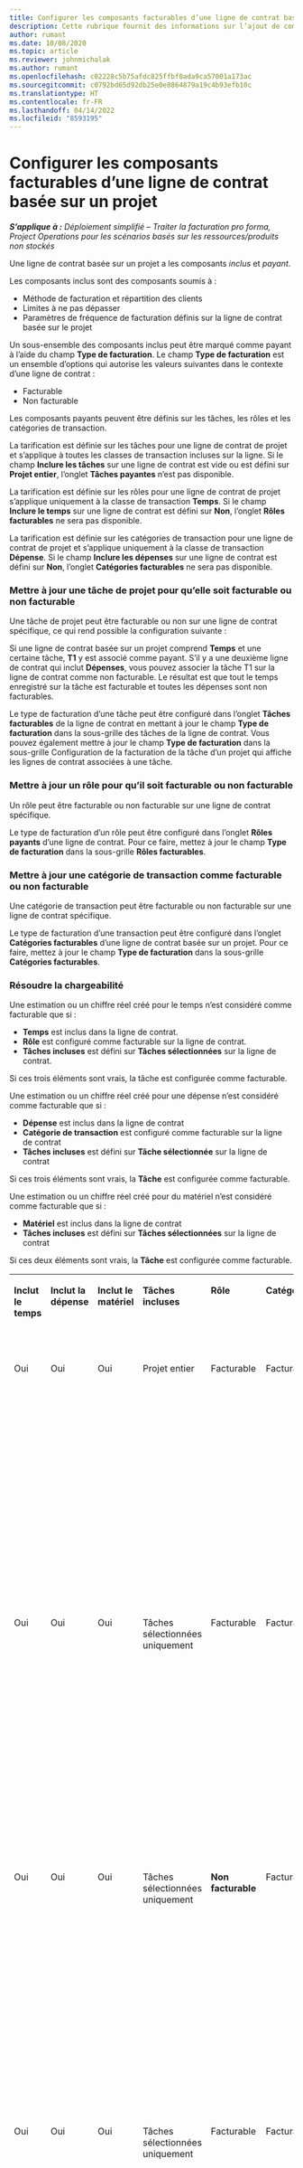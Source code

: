 ```yaml
---
title: Configurer les composants facturables d’une ligne de contrat basée sur un projet
description: Cette rubrique fournit des informations sur l’ajout de composants facturables aux lignes de contrat dans Project Operations.
author: rumant
ms.date: 10/08/2020
ms.topic: article
ms.reviewer: johnmichalak
ms.author: rumant
ms.openlocfilehash: c02228c5b75afdc825ffbf0ada9ca57001a173ac
ms.sourcegitcommit: c0792bd65d92db25e0e8864879a19c4b93efb10c
ms.translationtype: HT
ms.contentlocale: fr-FR
ms.lasthandoff: 04/14/2022
ms.locfileid: "8593195"
---
```

# <a name="configure-chargeable-components-of-a-project-based-contract-line"></a>Configurer les composants facturables d’une ligne de contrat basée sur un projet

_**S’applique à :** Déploiement simplifié – Traiter la facturation pro forma, Project Operations pour les scénarios basés sur les ressources/produits non stockés_

Une ligne de contrat basée sur un projet a les composants *inclus* et *payant*.

Les composants inclus sont des composants soumis à :

  - Méthode de facturation et répartition des clients
  - Limites à ne pas dépasser 
  - Paramètres de fréquence de facturation définis sur la ligne de contrat basée sur le projet

Un sous-ensemble des composants inclus peut être marqué comme payant à l’aide du champ **Type de facturation**. Le champ **Type de facturation** est un ensemble d’options qui autorise les valeurs suivantes dans le contexte d’une ligne de contrat :

  - Facturable
  - Non facturable

Les composants payants peuvent être définis sur les tâches, les rôles et les catégories de transaction.

La tarification est définie sur les tâches pour une ligne de contrat de projet et s’applique à toutes les classes de transaction incluses sur la ligne. Si le champ **Inclure les tâches** sur une ligne de contrat est vide ou est défini sur **Projet entier**, l’onglet **Tâches payantes** n’est pas disponible.

La tarification est définie sur les rôles pour une ligne de contrat de projet s’applique uniquement à la classe de transaction **Temps**. Si le champ **Inclure le temps** sur une ligne de contrat est défini sur **Non**, l’onglet **Rôles facturables** ne sera pas disponible.

La tarification est définie sur les catégories de transaction pour une ligne de contrat de projet et s’applique uniquement à la classe de transaction **Dépense**. Si le champ **Inclure les dépenses** sur une ligne de contrat est défini sur **Non**, l’onglet **Catégories facturables** ne sera pas disponible.

### <a name="update-a-project-task-as-chargeable-or-non-chargeable"></a>Mettre à jour une tâche de projet pour qu’elle soit facturable ou non facturable

Une tâche de projet peut être facturable ou non sur une ligne de contrat spécifique, ce qui rend possible la configuration suivante :

Si une ligne de contrat basée sur un projet comprend **Temps** et une certaine tâche, **T1** y est associé comme payant. S’il y a une deuxième ligne de contrat qui inclut **Dépenses**, vous pouvez associer la tâche T1 sur la ligne de contrat comme non facturable. Le résultat est que tout le temps enregistré sur la tâche est facturable et toutes les dépenses sont non facturables.

Le type de facturation d’une tâche peut être configuré dans l’onglet **Tâches facturables** de la ligne de contrat en mettant à jour le champ **Type de facturation** dans la sous-grille des tâches de la ligne de contrat. Vous pouvez également mettre à jour le champ **Type de facturation** dans la sous-grille Configuration de la facturation de la tâche d’un projet qui affiche les lignes de contrat associées à une tâche.

### <a name="update-a-role-as-chargeable-or-non-chargeable"></a>Mettre à jour un rôle pour qu’il soit facturable ou non facturable

Un rôle peut être facturable ou non facturable sur une ligne de contrat spécifique.

Le type de facturation d’un rôle peut être configuré dans l’onglet **Rôles payants** d’une ligne de contrat. Pour ce faire, mettez à jour le champ **Type de facturation** dans la sous-grille **Rôles facturables**.

### <a name="update-a-transaction-category-as-chargeable-or-non-chargeable"></a>Mettre à jour une catégorie de transaction comme facturable ou non facturable

Une catégorie de transaction peut être facturable ou non facturable sur une ligne de contrat spécifique.

Le type de facturation d’une transaction peut être configuré dans l’onglet **Catégories facturables** d’une ligne de contrat basée sur un projet. Pour ce faire, mettez à jour le champ **Type de facturation** dans la sous-grille **Catégories facturables**.

### <a name="resolve-chargeability"></a>Résoudre la chargeabilité

Une estimation ou un chiffre réel créé pour le temps n’est considéré comme facturable que si :

   - **Temps** est inclus dans la ligne de contrat.
   - **Rôle** est configuré comme facturable sur la ligne de contrat.
   - **Tâches incluses** est défini sur **Tâches sélectionnées** sur la ligne de contrat.
 
 Si ces trois éléments sont vrais, la tâche est configurée comme facturable. 

Une estimation ou un chiffre réel créé pour une dépense n’est considéré comme facturable que si :

   - **Dépense** est inclus dans la ligne de contrat
   - **Catégorie de transaction** est configuré comme facturable sur la ligne de contrat
   - **Tâches incluses** est défini sur **Tâche sélectionnée** sur la ligne de contrat
  
 Si ces trois éléments sont vrais, la **Tâche** est configurée comme facturable. 

Une estimation ou un chiffre réel créé pour du matériel n’est considéré comme facturable que si :

   - **Matériel** est inclus dans la ligne de contrat
   - **Tâches incluses** est défini sur **Tâches sélectionnées** sur la ligne de contrat

Si ces deux éléments sont vrais, la **Tâche** est configurée comme facturable. 

<table border="0" cellspacing="0" cellpadding="0">
    <tbody>
        <tr>
            <td width="70" valign="top">
                <p>
                    <strong>Inclut le temps</strong>
                </p>
            </td>
            <td width="78" valign="top">
                <p>
                    <strong>Inclut la dépense</strong>
                    <strong></strong>
                </p>
            </td>
            <td width="63" valign="top">
                <p>
                    <strong>Inclut le matériel</strong>
                    <strong></strong>
                </p>
            </td>
            <td width="75" valign="top">
                <p>
                    <strong>Tâches incluses</strong>
                    <strong></strong>
                </p>
            </td>
            <td width="65" valign="top">
                <p>
                    <strong>Rôle</strong>
                    <strong></strong>
                </p>
            </td>
            <td width="70" valign="top">
                <p>
                    <strong>Catégorie</strong>
                    <strong></strong>
                </p>
            </td>
            <td width="65" valign="top">
                <p>
                    <strong>Tâche</strong>
                    <strong></strong>
                </p>
            </td>
            <td width="350" valign="top">
                <p>
                    <strong>Impact sur le fait que l’élément soit facturable</strong>
                </p>
            </td>
        </tr>
        <tr>
            <td width="70" valign="top">
                <p>
Oui </p>
            </td>
            <td width="78" valign="top">
                <p>
Oui </p>
            </td>
            <td width="63" valign="top">
                <p>
Oui </p>
            </td>
            <td width="75" valign="top">
                <p>
Projet entier </p>
            </td>
            <td width="65" valign="top">
                <p>
Facturable </p>
            </td>
            <td width="70" valign="top">
                <p>
Facturable </p>
            </td>
            <td width="65" valign="top">
                <p>
Impossible à définir </p>
            </td>
            <td width="350" valign="top">
                <p>
Facturation à partir du chiffre réel de temps : <strong>Facturable</strong>
                </p>
                <p>
Type de facturation à partir du chiffre réel de dépenses : <strong>Facturable</strong>
                </p>
                <p>
Type de facturation à partir du chiffre réel de matériel : <strong>Facturable</strong>
                </p>
            </td>
        </tr>
        <tr>
            <td width="70" valign="top">
                <p>
Oui </p>
            </td>
            <td width="78" valign="top">
                <p>
Oui </p>
            </td>
            <td width="63" valign="top">
                <p>
Oui </p>
            </td>
            <td width="75" valign="top">
                <p>
Tâches sélectionnées uniquement </p>
            </td>
            <td width="65" valign="top">
                <p>
Facturable </p>
            </td>
            <td width="70" valign="top">
                <p>
Facturable </p>
            </td>
            <td width="65" valign="top">
                <p>
Facturable </p>
            </td>
            <td width="350" valign="top">
                <p>
Facturation à partir du chiffre réel de temps : <strong>Facturable</strong>
                </p>
                <p>
Type de facturation à partir du chiffre réel de dépenses : <strong>Facturable</strong>
                </p>
                <p>
Type de facturation à partir du chiffre réel de matériel : <strong>Facturable</strong>
                </p>
            </td>
        </tr>
        <tr>
            <td width="70" valign="top">
                <p>
Oui </p>
            </td>
            <td width="78" valign="top">
                <p>
Oui </p>
            </td>
            <td width="63" valign="top">
                <p>
Oui </p>
            </td>
            <td width="75" valign="top">
                <p>
Tâches sélectionnées uniquement </p>
            </td>
            <td width="65" valign="top">
                <p>
                    <strong>Non facturable</strong>
                </p>
            </td>
            <td width="70" valign="top">
                <p>
Facturable </p>
            </td>
            <td width="65" valign="top">
                <p>
Facturable </p>
            </td>
            <td width="350" valign="top">
                <p>
Facturation à partir du chiffre réel de temps : <strong>Non facturable</strong>
                </p>
                <p>
Type de facturation sur les dépenses réelles : facturable </p>
                <p>
Type de facturation à partir du chiffre réel de matériel : Facturable </p>
            </td>
        </tr>
        <tr>
            <td width="70" valign="top">
                <p>
Oui </p>
            </td>
            <td width="78" valign="top">
                <p>
Oui </p>
            </td>
            <td width="63" valign="top">
                <p>
Oui </p>
            </td>
            <td width="75" valign="top">
                <p>
Tâches sélectionnées uniquement </p>
            </td>
            <td width="65" valign="top">
                <p>
Facturable </p>
            </td>
            <td width="70" valign="top">
                <p>
Facturable </p>
            </td>
            <td width="65" valign="top">
                <p>
                    <strong>Non facturable</strong>
                </p>
            </td>
            <td width="350" valign="top">
                <p>
Facturation à partir du chiffre réel de temps : <strong>Non facturable</strong>
                </p>
                <p>
Type de facturation à partir du chiffre réel de dépenses : <strong>Non facturable</strong>
                </p>
                <p>
Type de facturation à partir du chiffre réel de matériel : <strong>Non facturable</strong>
                </p>
            </td>
        </tr>
        <tr>
            <td width="70" valign="top">
                <p>
Oui </p>
            </td>
            <td width="78" valign="top">
                <p>
Oui </p>
            </td>
            <td width="63" valign="top">
                <p>
Oui </p>
            </td>
            <td width="75" valign="top">
                <p>
Tâches sélectionnées uniquement </p>
            </td>
            <td width="65" valign="top">
                <p>
                    <strong>Non facturable</strong>
                </p>
            </td>
            <td width="70" valign="top">
                <p>
Facturable </p>
            </td>
            <td width="65" valign="top">
                <p>
                    <strong>Non facturable</strong>
                </p>
            </td>
            <td width="350" valign="top">
                <p>
Facturation à partir du chiffre réel de temps : <strong>Non facturable</strong>
                </p>
                <p>
Type de facturation à partir du chiffre réel de dépenses : <strong>Non facturable</strong>
                </p>
                <p>
Type de facturation à partir du chiffre réel de matériel : <strong>Non facturable</strong>
                </p>
            </td>
        </tr>
        <tr>
            <td width="70" valign="top">
                <p>
Oui </p>
            </td>
            <td width="78" valign="top">
                <p>
Oui </p>
            </td>
            <td width="63" valign="top">
                <p>
Oui </p>
            </td>
            <td width="75" valign="top">
                <p>
Tâches sélectionnées uniquement </p>
            </td>
            <td width="65" valign="top">
                <p>
                    <strong>Non facturable</strong>
                </p>
            </td>
            <td width="70" valign="top">
                <p>
                    <strong>Non facturable</strong>
                </p>
            </td>
            <td width="65" valign="top">
                <p>
Facturable </p>
            </td>
            <td width="350" valign="top">
                <p>
Facturation à partir du chiffre réel de temps : <strong>Non facturable</strong>
                </p>
                <p>
Type de facturation à partir du chiffre réel de dépenses : <strong>Non facturable</strong>
                </p>
                <p>
Type de facturation à partir du chiffre réel de matériel : Facturable </p>
            </td>
        </tr>
        <tr>
            <td width="70" valign="top">
                <p>
                    <strong>No</strong>
                </p>
            </td>
            <td width="78" valign="top">
                <p>
Oui </p>
            </td>
            <td width="63" valign="top">
                <p>
Oui </p>
            </td>
            <td width="75" valign="top">
                <p>
Projet entier </p>
            </td>
            <td width="65" valign="top">
                <p>
Impossible à définir </p>
            </td>
            <td width="70" valign="top">
                <p>
                    <strong>Facturable</strong>
                </p>
            </td>
            <td width="65" valign="top">
                <p>
Impossible à définir </p>
            </td>
            <td width="350" valign="top">
                <p>
Facturation à partir du chiffre réel de temps : <strong>Non disponible</strong>
                </p>
                <p>
Type de facturation sur les dépenses réelles : facturable </p>
                <p>
Type de facturation à partir du chiffre réel de matériel : Facturable </p>
            </td>
        </tr>
        <tr>
            <td width="70" valign="top">
                <p>
                    <strong>No</strong>
                </p>
            </td>
            <td width="78" valign="top">
                <p>
Oui </p>
            </td>
            <td width="63" valign="top">
                <p>
Oui </p>
            </td>
            <td width="75" valign="top">
                <p>
Projet entier </p>
            </td>
            <td width="65" valign="top">
                <p>
Impossible à définir </p>
            </td>
            <td width="70" valign="top">
                <p>
                    <strong>Non facturable</strong>
                </p>
            </td>
            <td width="65" valign="top">
                <p>
Impossible à définir </p>
            </td>
            <td width="350" valign="top">
                <p>
Facturation à partir du chiffre réel de temps : <strong>Non disponible</strong>
                </p>
                <p>
Type de facturation à partir du chiffre réel de dépenses : <strong>Non facturable</strong>
                </p>
                <p>
Type de facturation à partir du chiffre réel de matériel : Facturable </p>
            </td>
        </tr>
        <tr>
            <td width="70" valign="top">
                <p>
Oui </p>
            </td>
            <td width="78" valign="top">
                <p>
                    <strong>No</strong>
                </p>
            </td>
            <td width="63" valign="top">
                <p>
Oui </p>
            </td>
            <td width="75" valign="top">
                <p>
Projet entier </p>
            </td>
            <td width="65" valign="top">
                <p>
Facturable </p>
            </td>
            <td width="70" valign="top">
                <p>
Impossible à définir </p>
            </td>
            <td width="65" valign="top">
                <p>
Impossible à définir </p>
            </td>
            <td width="350" valign="top">
                <p>
Facturation à l’heure actuelle : Facturable </p>
                <p>
Type de facturation à partir du chiffre réel de dépenses : <strong>Non disponible</strong>
                </p>
                <p>
Type de facturation à partir du chiffre réel de matériel : Facturable </p>
            </td>
        </tr>
        <tr>
            <td width="70" valign="top">
                <p>
Oui </p>
            </td>
            <td width="78" valign="top">
                <p>
                    <strong>No</strong>
                </p>
            </td>
            <td width="63" valign="top">
                <p>
Oui </p>
            </td>
            <td width="75" valign="top">
                <p>
Projet entier </p>
            </td>
            <td width="65" valign="top">
                <p>
                    <strong>Non facturable</strong>
                </p>
            </td>
            <td width="70" valign="top">
                <p>
Impossible à définir </p>
            </td>
            <td width="65" valign="top">
                <p>
Impossible à définir </p>
            </td>
            <td width="350" valign="top">
                <p>
Facturation à partir du chiffre réel de temps : <strong>Non facturable</strong>
                </p>
                <p>
Type de facturation à partir du chiffre réel de dépenses : <strong>Non disponible</strong>
                </p>
                <p>
Type de facturation à partir du chiffre réel de matériel : Facturable </p>
            </td>
        </tr>
        <tr>
            <td width="70" valign="top">
                <p>
Oui </p>
            </td>
            <td width="78" valign="top">
                <p>
Oui </p>
            </td>
            <td width="63" valign="top">
                <p>
                    <strong>No</strong>
                </p>
            </td>
            <td width="75" valign="top">
                <p>
Projet entier </p>
            </td>
            <td width="65" valign="top">
                <p>
Facturable </p>
            </td>
            <td width="70" valign="top">
                <p>
Facturable </p>
            </td>
            <td width="65" valign="top">
                <p>
Impossible à définir </p>
            </td>
            <td width="350" valign="top">
                <p>
Facturation à l’heure actuelle : Facturable </p>
                <p>
Type de facturation sur les dépenses réelles : facturable </p>
                <p>
Type de facturation à partir du chiffre réel de matériel : <strong>Non disponible</strong>
                </p>
            </td>
        </tr>
        <tr>
            <td width="70" valign="top">
                <p>
Oui </p>
            </td>
            <td width="78" valign="top">
                <p>
Oui </p>
            </td>
            <td width="63" valign="top">
                <p>
                    <strong>No</strong>
                </p>
            </td>
            <td width="75" valign="top">
                <p>
Projet entier </p>
            </td>
            <td width="65" valign="top">
                <p>
                    <strong>Non facturable</strong>
                </p>
            </td>
            <td width="70" valign="top">
                <p>
                    <strong>Non facturable</strong>
                </p>
            </td>
            <td width="65" valign="top">
                <p>
Impossible à définir </p>
            </td>
            <td width="350" valign="top">
                <p>
Facturation à partir du chiffre réel de temps : <strong>Non facturable</strong>
                </p>
                <p>
Type de facturation à partir du chiffre réel de dépenses : <strong>Non facturable</strong>
                </p>
                <p>
Type de facturation à partir du chiffre réel de matériel : <strong>Non disponible</strong>
                </p>
            </td>
        </tr>
    </tbody>
</table>





[!INCLUDE[footer-include](../../includes/footer-banner.md)]
